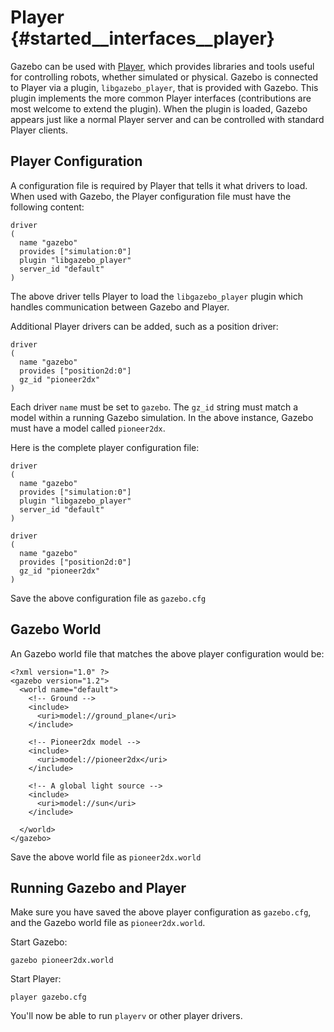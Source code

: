 Player {#started__interfaces__player}
===============

Gazebo can be used with [Player](http://playerstage.sf.net), which provides
libraries and tools useful for controlling robots, whether simulated or
physical.  Gazebo is connected to Player via a plugin, `libgazebo_player`,
that is provided with Gazebo.  This plugin implements the more common
Player interfaces (contributions are most welcome to extend the plugin).
When the plugin is loaded, Gazebo appears just like a normal Player server
and can be controlled with standard Player clients.

## Player Configuration ##

A configuration file is required by Player that tells it what drivers to load. When used with Gazebo, the Player configuration file must have the following content:

~~~~
driver
(
  name "gazebo"
  provides ["simulation:0"]
  plugin "libgazebo_player"
  server_id "default"
)
~~~~

The above driver tells Player to load the `libgazebo_player` plugin which handles communication between Gazebo and Player.

Additional Player drivers can be added, such as a position driver:

~~~
driver
(
  name "gazebo"
  provides ["position2d:0"]
  gz_id "pioneer2dx"
)
~~~

Each driver `name` must be set to `gazebo`. The `gz_id` string must match a model within a running Gazebo simulation. In the above instance, Gazebo must have a model called `pioneer2dx`.

Here is the complete player configuration file:

~~~
driver
(
  name "gazebo"
  provides ["simulation:0"]
  plugin "libgazebo_player"
  server_id "default"
)

driver
(
  name "gazebo"
  provides ["position2d:0"]
  gz_id "pioneer2dx"
)
~~~

Save the above configuration file as `gazebo.cfg`

## Gazebo World ##

An Gazebo world file that matches the above player configuration would be:

~~~
<?xml version="1.0" ?>
<gazebo version="1.2">
  <world name="default">
    <!-- Ground -->
    <include>
      <uri>model://ground_plane</uri>
    </include>

    <!-- Pioneer2dx model -->
    <include>
      <uri>model://pioneer2dx</uri>
    </include>

    <!-- A global light source -->
    <include>
      <uri>model://sun</uri>
    </include>

  </world>
</gazebo>
~~~

Save the above world file as `pioneer2dx.world`

## Running Gazebo and Player ##

Make sure you have saved the above player configuration as `gazebo.cfg`, and the Gazebo world file as `pioneer2dx.world`.

Start Gazebo:

~~~
gazebo pioneer2dx.world
~~~

Start Player:

~~~
player gazebo.cfg
~~~

You'll now be able to run `playerv` or other player drivers.

